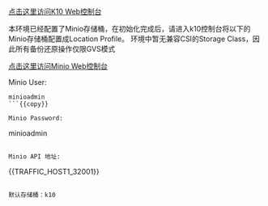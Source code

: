 
<br>

[点击这里访问K10 Web控制台]({{TRAFFIC_HOST1_32000}}/k10/#/)

本环境已经配置了Minio存储桶，在初始化完成后，请进入k10控制台将以下的Minio存储桶配置成Location Profile。
环境中暂无兼容CSI的Storage Class，因此所有备份还原操作仅限GVS模式

[点击这里访问Minio Web控制台]({{TRAFFIC_HOST1_32002}})

Minio User: 
```
minioadmin
```{{copy}}

Minio Password: 
```
minioadmin
```{{copy}}

Minio API 地址: 
```
{{TRAFFIC_HOST1_32001}}
```{{copy}}

默认存储桶：k10


